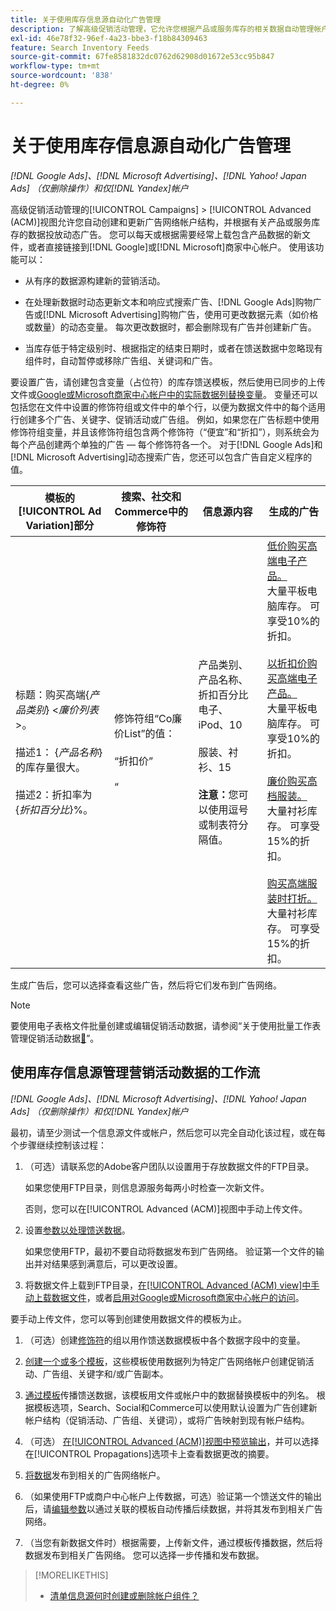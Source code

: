 ```yaml
---
title: 关于使用库存信息源自动化广告管理
description: 了解高级促销活动管理，它允许您根据产品或服务库存的相关数据自动管理帐户结构和投放动态广告。
exl-id: 46e78f32-96ef-4a23-bbe3-f18b84309463
feature: Search Inventory Feeds
source-git-commit: 67fe8581832dc0762d62908d01672e53cc95b847
workflow-type: tm+mt
source-wordcount: '838'
ht-degree: 0%

---
```


# 关于使用库存信息源自动化广告管理

*[!DNL Google Ads]、[!DNL Microsoft Advertising]、[!DNL Yahoo! Japan Ads] （仅删除操作）和仅[!DNL Yandex]帐户*

高级促销活动管理的[!UICONTROL Campaigns] > [!UICONTROL Advanced (ACM)]视图允许您自动创建和更新广告网络帐户结构，并根据有关产品或服务库存的数据投放动态广告。 您可以每天或根据需要经常上载包含产品数据的新文件，或者直接链接到[!DNL Google]或[!DNL Microsoft]商家中心帐户。 使用该功能可以：

* 从有序的数据源构建新的营销活动。

* 在处理新数据时动态更新文本和响应式搜索广告、[!DNL Google Ads]购物广告或[!DNL Microsoft Advertising]购物广告，使用可更改数据元素（如价格或数量）的动态变量。 每次更改数据时，都会删除现有广告并创建新广告。

* 当库存低于特定级别时、根据指定的结束日期时，或者在馈送数据中忽略现有组件时，自动暂停或移除广告组、关键词和广告。

要设置广告，请创建包含变量（占位符）的库存馈送模板，然后使用已同步的上传文件或[Google或Microsoft商家中心帐户中的实际数据列替换变量](/help/search-social-commerce/campaign-management/accounts/merchant-account-manage.md)。 变量还可以包括您在文件中设置的修饰符组或文件中的单个行，以便为数据文件中的每个适用行创建多个广告、关键字、促销活动或广告组。 例如，如果您在广告标题中使用修饰符组变量，并且该修饰符组包含两个修饰符（“便宜”和“折扣”），则系统会为每个产品创建两个单独的广告 — 每个修饰符各一个。 对于[!DNL Google Ads]和[!DNL Microsoft Advertising]动态搜索广告，您还可以包含广告自定义程序的值。

| 模板的[!UICONTROL Ad Variation]部分 | 搜索、社交和Commerce中的修饰符 | 信息源内容 | 生成的广告 |
|----|----|----|----|
| 标题：购买高端\{<i>产品类别</i>\} &lt;<i>廉价列表</i>>。<br><br>描述1： \{<i>产品名称</i>\}的库存量很大。<br><br>描述2：折扣率为\{<i>折扣百分比</i>\}%。 | 修饰符组“Co廉价List”的值： <br><br>“折扣价”<br><br>“ | 产品类别、产品名称、折扣百分比<br>电子、iPod、10<br><br>服装、衬衫、15<br><br><b>注意：</b>您可以使用逗号或制表符分隔值。 | <u>低价购买高端电子产品。</u><br>大量平板电脑库存。 可享受10%的折扣。<br><br><u>以折扣价购买高端电子产品。</u><br>大量平板电脑库存。 可享受10%的折扣。<br><br><u>廉价购买高档服装。</u><br>大量衬衫库存。 可享受15%的折扣。<br><br><u>购买高端服装时打折。</u><br>大量衬衫库存。 可享受15%的折扣。 |

生成广告后，您可以选择查看这些广告，然后将它们发布到广告网络。

>[!NOTE]
>要使用电子表格文件批量创建或编辑促销活动数据，请参阅“关于使用批量工作表管理促销活动数据[&#128279;](/help/search-social-commerce/campaign-management/bulksheets/bulksheet-about.md)”。

## 使用库存信息源管理营销活动数据的工作流

*[!DNL Google Ads]、[!DNL Microsoft Advertising]、[!DNL Yahoo! Japan Ads] （仅删除操作）和仅[!DNL Yandex]帐户*

最初，请至少测试一个信息源文件或帐户，然后您可以完全自动化该过程，或在每个步骤继续控制该过程：

1. （可选）请联系您的Adobe客户团队以设置用于存放数据文件的FTP目录。

   如果您使用FTP目录，则信息源服务每两小时检查一次新文件。

   否则，您可以在[!UICONTROL Advanced (ACM)]视图中手动上传文件。

1. 设置[参数以处理馈送数据](feed-settings-manage.md#feed-data-settings)。

   如果您使用FTP，最初不要自动将数据发布到广告网络。 验证第一个文件的输出并对结果感到满意后，可以更改设置。

1. 将数据文件上载到FTP目录，[在[!UICONTROL Advanced (ACM) view]中手动上载数据文件](feed-files-manage.md)，或者[启用对Google或Microsoft商家中心帐户的访问](/help/search-social-commerce/campaign-management/accounts/merchant-account-manage.md)。

要手动上传文件，您可以等到创建使用数据文件的模板为止。

1. （可选）创建[修饰符](modifiers-manage.md)的组以用作馈送数据模板中各个数据字段中的变量。

1. [创建一个或多个模板](ad-templates/ad-template-manage.md)，这些模板使用数据列为特定广告网络帐户创建促销活动、广告组、关键字和/或广告副本。

1. [通过模板](feed-data-propagate.md)传播馈送数据，该模板用文件或帐户中的数据替换模板中的列名。 根据模板选项，Search、Social和Commerce可以使用默认设置为广告创建新帐户结构（促销活动、广告组、关键词），或将广告映射到现有帐户结构。

1. （可选） [在[!UICONTROL Advanced (ACM)]视图中预览输出](propagated-data-view.md)，并可以选择在[!UICONTROL Propagations]选项卡上查看数据更改的摘要。

1. [将数据](propagated-data-post.md)发布到相关的广告网络帐户。

1. （如果使用FTP或商户中心帐户上传数据，可选）验证第一个馈送文件的输出后，请[编辑参数](feed-settings-manage.md#feed-data-settings)以通过关联的模板自动传播后续数据，并将其发布到相关广告网络。

1. （当您有新数据文件时）根据需要，上传新文件，通过模板传播数据，然后将数据发布到相关广告网络。 您可以选择一步传播和发布数据。

>[!MORELIKETHIS]
>
>* [清单信息源何时创建或删除帐户组件？](when-are-components-created-deleted.md)
